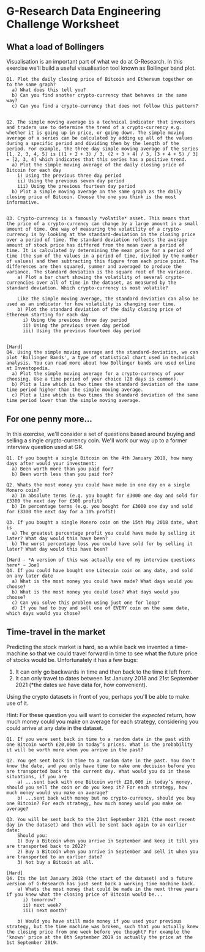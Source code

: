 # G-Research Data Engineering Challenge Worksheet

## What a load of Bollingers

Visualisation is an important part of what we do at G-Research. In this exercise we'll build a useful visualisation tool known as Bollinger band plot.

    Q1. Plot the daily closing price of Bitcoin and Ethereum together on to the same graph?
      a) What does this tell you?
      b) Can you find another crypto-currency that behaves in the same way?
      c) Can you find a crypto-currency that does not follow this pattern?


    Q2. The simple moving average is a technical indicator that investors and traders use to determine the trend of a crypto-currency e.g. whether it is going up in price, or going down. The simple moving average of a series can be calculated by adding up all of the values during a specific period and dividing them by the length of the period. For example, the three day simple moving average of the series [1, 2, 3, 4, 5] is [(1 + 2 + 3) / 3, (2 + 3 + 4) / 3, (3 + 4 + 5) / 3] = [2, 3, 4] which indicates that this series has a positive trend.
      a) Plot the simple moving average of the daily closing price of Bitcoin for each day
        i) Using the previous three day period
        ii) Using the previous seven day period
        iii) Using the previous fourteen day period
      b) Plot a simple moving average on the same graph as the daily closing price of Bitcoin. Choose the one you think is the most informative.
    
    
    Q3. Crypto-currency is a famously *volatile* asset. This means that the price of a crypto-currency can change by a large amount in a small amount of time. One way of measuring the volatility of a crypto-currency is by looking at the standard-deviation in the closing price over a period of time. The standard deviation reflects the average amount of stock price has differed from the mean over a period of time. It is calculated by determining the mean price for a period of time (the sum of the values in a period of time, divided by the number of values) and then subtracting this figure from each price point. The differences are then squared, summer and averaged to produce the variance. The standard deviation is the square root of the variance.
        a) Plot a bar chart showing the volatility of several crypto-currencies over all of time in the dataset, as measured by the standard deviation. Which crypto-currency is most volatile?

        Like the simple moving average, the standard deviation can also be used as an indicator for how volatility is changing over time.
        b) Plot the standard deviation of the daily closing price of Ethereum starting for each day
          i) Using the previous three day period
          ii) Using the previous seven day period
          iii) Using the previous fourteen day period


    [Hard]
    Q4. Using the simple moving average and the standard-deviation, we can plot 'Bollinger Bands', a type of statistical chart used in technical analysis. You can read more about how Bollinger bands are used online at Investopedia.
      a) Plot the simple moving average for a crypto-currency of your choosing. Use a time period of your choice (20 days is common).
      b) Plot a line which is two times the standard deviation of the same time period higher than the simple moving average.
      c) Plot a line which is two times the standard deviation of the same time period lower than the simple moving average.

## For one penny more...
In this exercise, we'll consider a set of questions based around buying and selling a single crypto-currency coin. We'll work our way up to a former interview question used at GR.

    Q1. If you bought a single Bitcoin on the 4th January 2018, how many days after would your investment:
      a) Been worth more than you paid for?
      b) Been worth less than you paid for?

    Q2. Whats the most money you could have made in one day on a single Monero coin?
      a) In absolute terms (e.g. you bought for £3000 one day and sold for £3300 the next day for £300 profit)
      b) In percentage terms (e.g. you bought for £3000 one day and sold for £3300 the next day for a 10% profit)

    Q3. If you bought a single Monero coin on the 15th May 2018 date, what is
      a) The greatest percentage profit you could have made by selling it later? What day would this have been?
      b) The worst percentage loss you could have sold for by selling it later? What day would this have been?

    [Hard - *A version of this was actually one of my interview questions here* ~ Joe]
    Q4. If you could have bought one Litecoin coin on any date, and sold on any later date
      a) What is the most money you could have made? What days would you choose?
      b) What is the most money you could lose? What days would you choose?
      c) Can you solve this problem using just one for loop?
      d) If you had to buy and sell one of EVERY coin on the same date, which days would you chose?

## Time-travel in the market
Predicting the stock market is hard, so a while back we invented a time-machine so that we could travel forward in time to see what the future price of stocks would be. Unfortunately it has a few bugs:

1) It can only go backwards in time and then back to the time it left from.
2) It can only travel to dates between 1st January 2018 and 21st September 2021 (*the dates we have data for, how convenient).

Using the crypto datasets in front of you, perhaps you'll be able to make use of it.

Hint: For these question you will want to consider the *expected* return, how much money could you make on average for each strategy, considering you could arrive at any date in the dataset.

    Q1. If you were sent back in time to a random date in the past with one Bitcoin worth £20,000 in today’s prices. What is the probability it will be worth more when you arrive in the past?

    Q2. You get sent back in time to a random date in the past. You don't know the date, and you only have time to make one decision before you are transported back to the current day. What would you do in these situations, if you are
        a) ...sent back with one Bitcoin worth £20,000 in today’s money, should you sell the coin or do you keep it? For each strategy, how much money would you make on average?
        b) ...sent back with money but no crypto-currency, should you buy one Bitcoin? For each strategy, how much money would you make on average?

    Q3. You will be sent back to the 21st September 2021 (the most recent day in the dataset) and then will be sent back again to an earlier date:
        Should you:
        1) Buy a Bitcoin when you arrive in September and keep it till you are transported back to 2022?
        2) Buy a Bitcoin when you arrive in September and sell it when you are transported to an earlier date?
        3) Not buy a Bitcoin at all.

    [Hard]
    Q4. Its the 1st January 2018 (the start of the dataset) and a future version of G-Research has just sent back a working time machine back.
        a) Whats the most money that could be made in the next three years if you knew what the closing price of Bitcoin would be...
          i) tomorrow?
          ii) next week?
          iii) next month?

        b) Would you have still made money if you used your previous strategy, but the time machine was broken, such that you actually knew the closing price from one week before you thought? For example the 'known' price at the 8th September 2019 is actually the price at the 1st September 2019.
